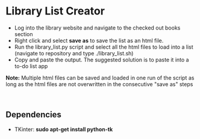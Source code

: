 

# Library List Creator


- Log into the library website and navigate to the checked out books section
- Right click and select **save as** to save the list as an html file.
- Run the library_list.py script and select all the html files to load into a list (navigate to repository and type ./library_list.sh)
- Copy and paste the output.  The suggested solution is to paste it into a to-do list app

**Note:** Multiple html files can be saved and loaded in one run of the script as long as the html files are not overwritten in the consecutive "save as" steps

<br>

## Dependencies

- TKinter: **sudo apt-get install python-tk**
